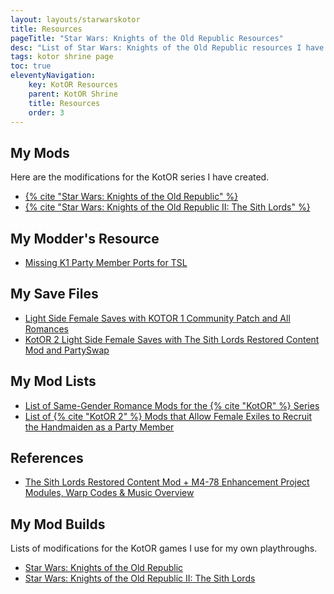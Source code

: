 ```yaml
---
layout: layouts/starwarskotor
title: Resources
pageTitle: "Star Wars: Knights of the Old Republic Resources"
desc: "List of Star Wars: Knights of the Old Republic resources I have created or compiled myself.."
tags: kotor shrine page
toc: true
eleventyNavigation:
    key: KotOR Resources
    parent: KotOR Shrine
    title: Resources
    order: 3
---
```


## My Mods
Here are the modifications for the KotOR series I have created.
* [{% cite "Star Wars: Knights of the Old Republic" %}](/projects/videogamemods/kotor1/)
* [{% cite "Star Wars: Knights of the Old Republic II: The Sith Lords" %}](/projects/videogamemods/kotor2/)

## My Modder's Resource
* [Missing K1 Party Member Ports for TSL](https://deadlystream.com/files/file/2249-missing-k1-party-member-ports-for-tsl-modders-resource/)

## My Save Files
* [Light Side Female Saves with KOTOR 1 Community Patch and All Romances](https://deadlystream.com/files/file/2180-light-side-female-saves-with-kotor-1-community-patch-and-all-romances/)
* [KotOR 2 Light Side Female Saves with The Sith Lords Restored Content Mod and PartySwap](https://deadlystream.com/files/file/2213-kotor-2-light-side-female-saves-with-tslrcm-and-partyswap/)

## My Mod Lists
* [List of Same-Gender Romance Mods for the {% cite "KotOR" %} Series](./kotor-same-gender-romance-mods)
* [List of {% cite "KotOR 2" %} Mods that Allow Female Exiles to Recruit the Handmaiden as a Party Member](./kotor2-female-exile-recruit-handmaiden-mods)

## References
* [The Sith Lords Restored Content Mod + M4-78 Enhancement Project Modules, Warp Codes & Music Overview](./tslrcm-m478ep-modules-music)

## My Mod Builds
Lists of modifications for the KotOR games I use for my own playthroughs.
* [Star Wars: Knights of the Old Republic](./kotor1-mod-list)
* [Star Wars: Knights of the Old Republic II: The Sith Lords](./kotor2-mod-list)
